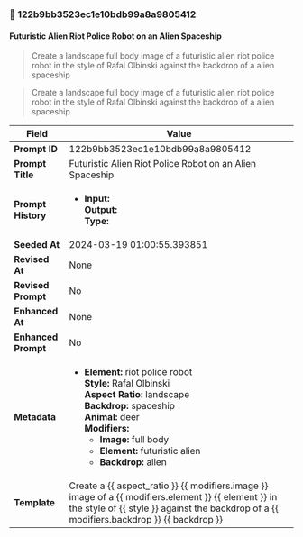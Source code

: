 

### 📜 122b9bb3523ec1e10bdb99a8a9805412

#### Futuristic Alien Riot Police Robot on an Alien Spaceship

> Create a landscape full body image of a futuristic alien riot police robot in the style of Rafal Olbinski against the backdrop of a alien spaceship

> Create a landscape full body image of a futuristic alien riot police robot in the style of Rafal Olbinski against the backdrop of a alien spaceship

| Field          | Value                                                                                                                                                                      |
|----------------|----------------------------------------------------------------------------------------------------------------------------------------------------------------------------|
| **Prompt ID**  | 122b9bb3523ec1e10bdb99a8a9805412                                                                                                                                                            |
| **Prompt Title**  | Futuristic Alien Riot Police Robot on an Alien Spaceship                                                                                                                                                            |
| **Prompt History** | <ul><li>**Input:**  <br> **Output:**  <br> **Type:** </li></ul> |
| **Seeded At** | 2024-03-19 01:00:55.393851                                                                                                                                                   |
| **Revised At** | None                                                                                                                                                   |
| **Revised Prompt** | No                                                                                                                                                                      |
| **Enhanced At** | None                                                                                                                                                  |
| **Enhanced Prompt** | No                                                                                                                                                                    |
| **Metadata**   | <ul><li>**Element:** riot police robot <br> **Style:** Rafal Olbinski <br> **Aspect Ratio:** landscape <br> **Backdrop:** spaceship <br> **Animal:** deer <br> **Modifiers:**<ul><li>**Image:** full body</li><li>**Element:** futuristic alien</li><li>**Backdrop:** alien</li></ul></li></ul> |
| **Template**   | Create a {{ aspect_ratio }} {{ modifiers.image }} image of a {{ modifiers.element }} {{ element }} in the style of {{ style }} against the backdrop of a {{ modifiers.backdrop }} {{ backdrop }}                                                                                                                                           |


